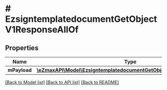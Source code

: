 # # EzsigntemplatedocumentGetObjectV1ResponseAllOf

## Properties

Name | Type | Description | Notes
------------ | ------------- | ------------- | -------------
**mPayload** | [**\eZmaxAPI\Model\EzsigntemplatedocumentGetObjectV1ResponseMPayload**](EzsigntemplatedocumentGetObjectV1ResponseMPayload.md) |  |

[[Back to Model list]](../../README.md#models) [[Back to API list]](../../README.md#endpoints) [[Back to README]](../../README.md)
